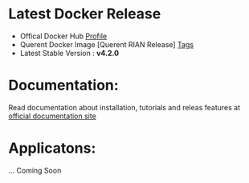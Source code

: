 # Latest Docker Release

* Offical Docker Hub [Profile](https://hub.docker.com/r/querent/)
* Querent Docker Image [Querent RIAN Release] [Tags
](https://hub.docker.com/r/querent/querent/tags)
* Latest Stable Version : **v4.2.0**

# Documentation:
  Read documentation about installation, tutorials and releas features at [official documentation site](https://docs.querent.xyz)

# Applicatons:
... Coming Soon

